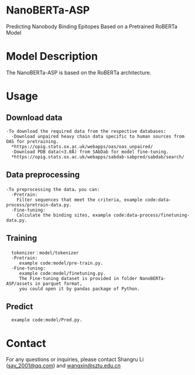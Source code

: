 # NanoBERTa-ASP
Predicting Nanobody Binding Epitopes Based on a Pretrained RoBERTa Model
# Model Description
The NanoBERTa-ASP is based on the RoBERTa architecture.
# Usage
  ## Download data
    -To download the required data from the respective databases:
      ·Download unpaired heavy chain data specific to human sources from OAS for pretraining.
      *https://opig.stats.ox.ac.uk/webapps/oas/oas_unpaired/
      ·Download PDB data(<3.0Å) from SAbDab for model fine-tuning.
      *https://opig.stats.ox.ac.uk/webapps/sabdab-sabpred/sabdab/search/
  ## Data preprocessing
    -To preprocessing the data，you can:
      ·Pretrain:
        Filter sequences that meet the criteria, example code:data-process/pretrain-data.py.
      ·Fine-tuning:
        Calculate the binding sites, example code:data-process/finetuning-data.py.
  ## Training
      tokenizer：model/tokenizer
      ·Pretrain:
         example code:model/pre-train.py.
      ·Fine-tuning:
         example code:model/finetuning.py.
         The Fine-tuning dataset is provided in folder NanoBERTa-ASP/assets in parquet format, 
         you could open it by pandas package of Python.
  ## Predict
      example code:model/Pred.py.
# Contact
For any questions or inquiries, please contact Shangru Li (say_2001@qq.com) and wangxin@sztu.edu.cn
